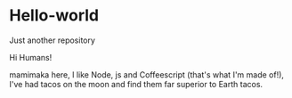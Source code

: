 # Hello-world
Just another repository

Hi Humans!

mamimaka here, I like Node, js and Coffeescript (that's what I'm made of!),
I've had tacos on the moon and find them far superior to Earth tacos.
